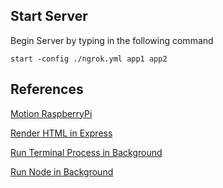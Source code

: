 ## Start Server
Begin Server by typing in the following command
```
start -config ./ngrok.yml app1 app2
```

## References
[Motion RaspberryPi](https://gist.github.com/endolith/2052778)

[Render HTML in Express](https://codeforgeek.com/render-html-file-expressjs/)

[Run Terminal Process in Background](https://askubuntu.com/questions/106351/running-programs-in-the-background-from-terminal)

[Run Node in Background](https://github.com/remy/nodemon/issues/296)